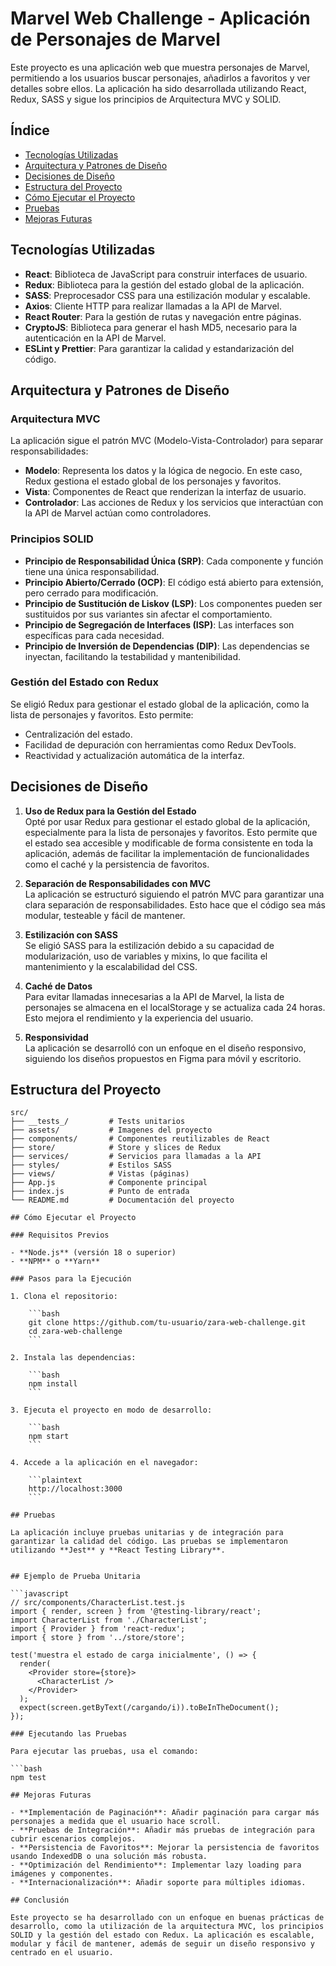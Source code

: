 # Marvel Web Challenge - Aplicación de Personajes de Marvel

Este proyecto es una aplicación web que muestra personajes de Marvel, permitiendo a los usuarios buscar personajes, añadirlos a favoritos y ver detalles sobre ellos. La aplicación ha sido desarrollada utilizando React, Redux, SASS y sigue los principios de Arquitectura MVC y SOLID.

## Índice

- [Tecnologías Utilizadas](#tecnologías-utilizadas)
- [Arquitectura y Patrones de Diseño](#arquitectura-y-patrones-de-diseño)
- [Decisiones de Diseño](#decisiones-de-diseño)
- [Estructura del Proyecto](#estructura-del-proyecto)
- [Cómo Ejecutar el Proyecto](#cómo-ejecutar-el-proyecto)
- [Pruebas](#pruebas)
- [Mejoras Futuras](#mejoras-futuras)

## Tecnologías Utilizadas

- **React**: Biblioteca de JavaScript para construir interfaces de usuario.
- **Redux**: Biblioteca para la gestión del estado global de la aplicación.
- **SASS**: Preprocesador CSS para una estilización modular y escalable.
- **Axios**: Cliente HTTP para realizar llamadas a la API de Marvel.
- **React Router**: Para la gestión de rutas y navegación entre páginas.
- **CryptoJS**: Biblioteca para generar el hash MD5, necesario para la autenticación en la API de Marvel.
- **ESLint y Prettier**: Para garantizar la calidad y estandarización del código.

## Arquitectura y Patrones de Diseño

### Arquitectura MVC

La aplicación sigue el patrón MVC (Modelo-Vista-Controlador) para separar responsabilidades:

- **Modelo**: Representa los datos y la lógica de negocio. En este caso, Redux gestiona el estado global de los personajes y favoritos.
- **Vista**: Componentes de React que renderizan la interfaz de usuario.
- **Controlador**: Las acciones de Redux y los servicios que interactúan con la API de Marvel actúan como controladores.

### Principios SOLID

- **Principio de Responsabilidad Única (SRP)**: Cada componente y función tiene una única responsabilidad.
- **Principio Abierto/Cerrado (OCP)**: El código está abierto para extensión, pero cerrado para modificación.
- **Principio de Sustitución de Liskov (LSP)**: Los componentes pueden ser sustituidos por sus variantes sin afectar el comportamiento.
- **Principio de Segregación de Interfaces (ISP)**: Las interfaces son específicas para cada necesidad.
- **Principio de Inversión de Dependencias (DIP)**: Las dependencias se inyectan, facilitando la testabilidad y mantenibilidad.

### Gestión del Estado con Redux

Se eligió Redux para gestionar el estado global de la aplicación, como la lista de personajes y favoritos. Esto permite:

- Centralización del estado.
- Facilidad de depuración con herramientas como Redux DevTools.
- Reactividad y actualización automática de la interfaz.

## Decisiones de Diseño

1. **Uso de Redux para la Gestión del Estado**  
   Opté por usar Redux para gestionar el estado global de la aplicación, especialmente para la lista de personajes y favoritos. Esto permite que el estado sea accesible y modificable de forma consistente en toda la aplicación, además de facilitar la implementación de funcionalidades como el caché y la persistencia de favoritos.

2. **Separación de Responsabilidades con MVC**  
   La aplicación se estructuró siguiendo el patrón MVC para garantizar una clara separación de responsabilidades. Esto hace que el código sea más modular, testeable y fácil de mantener.

3. **Estilización con SASS**  
   Se eligió SASS para la estilización debido a su capacidad de modularización, uso de variables y mixins, lo que facilita el mantenimiento y la escalabilidad del CSS.

4. **Caché de Datos**  
   Para evitar llamadas innecesarias a la API de Marvel, la lista de personajes se almacena en el localStorage y se actualiza cada 24 horas. Esto mejora el rendimiento y la experiencia del usuario.

5. **Responsividad**  
   La aplicación se desarrolló con un enfoque en el diseño responsivo, siguiendo los diseños propuestos en Figma para móvil y escritorio.

## Estructura del Proyecto

````plaintext
src/
├── __tests_/         # Tests unitarios
├── assets/           # Imagenes del proyecto
├── components/       # Componentes reutilizables de React
├── store/            # Store y slices de Redux
├── services/         # Servicios para llamadas a la API
├── styles/           # Estilos SASS
├── views/            # Vistas (páginas)
├── App.js            # Componente principal
├── index.js          # Punto de entrada
└── README.md         # Documentación del proyecto

## Cómo Ejecutar el Proyecto

### Requisitos Previos

- **Node.js** (versión 18 o superior)
- **NPM** o **Yarn**

### Pasos para la Ejecución

1. Clona el repositorio:

    ```bash
    git clone https://github.com/tu-usuario/zara-web-challenge.git
    cd zara-web-challenge
    ```

2. Instala las dependencias:

    ```bash
    npm install
    ```

3. Ejecuta el proyecto en modo de desarrollo:

    ```bash
    npm start
    ```

4. Accede a la aplicación en el navegador:

    ```plaintext
    http://localhost:3000
    ```

## Pruebas

La aplicación incluye pruebas unitarias y de integración para garantizar la calidad del código. Las pruebas se implementaron utilizando **Jest** y **React Testing Library**.


## Ejemplo de Prueba Unitaria

```javascript
// src/components/CharacterList.test.js
import { render, screen } from '@testing-library/react';
import CharacterList from './CharacterList';
import { Provider } from 'react-redux';
import { store } from '../store/store';

test('muestra el estado de carga inicialmente', () => {
  render(
    <Provider store={store}>
      <CharacterList />
    </Provider>
  );
  expect(screen.getByText(/cargando/i)).toBeInTheDocument();
});

### Ejecutando las Pruebas

Para ejecutar las pruebas, usa el comando:

```bash
npm test

## Mejoras Futuras

- **Implementación de Paginación**: Añadir paginación para cargar más personajes a medida que el usuario hace scroll.
- **Pruebas de Integración**: Añadir más pruebas de integración para cubrir escenarios complejos.
- **Persistencia de Favoritos**: Mejorar la persistencia de favoritos usando IndexedDB o una solución más robusta.
- **Optimización del Rendimiento**: Implementar lazy loading para imágenes y componentes.
- **Internacionalización**: Añadir soporte para múltiples idiomas.

## Conclusión

Este proyecto se ha desarrollado con un enfoque en buenas prácticas de desarrollo, como la utilización de la arquitectura MVC, los principios SOLID y la gestión del estado con Redux. La aplicación es escalable, modular y fácil de mantener, además de seguir un diseño responsivo y centrado en el usuario.
````
